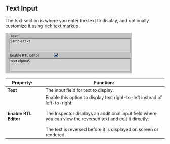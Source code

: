 ## Text Input

The text section is where you enter the text to display, and optionally customize it using [rich text markup](RichText.md).

![](images/TMP_Object_Text.png)

|Property:| |Function:|
|---------|-|---------|
|**Text**||The input field for text to display.|
|**Enable RTL Editor**||Enable this option to display text right-to-left instead of left-to-right. <br/><br/>The Inspector displays an additional input field where you can view the reversed text and edit it directly. <br/><br/>The text is reversed before it is displayed on screen or rendered.|